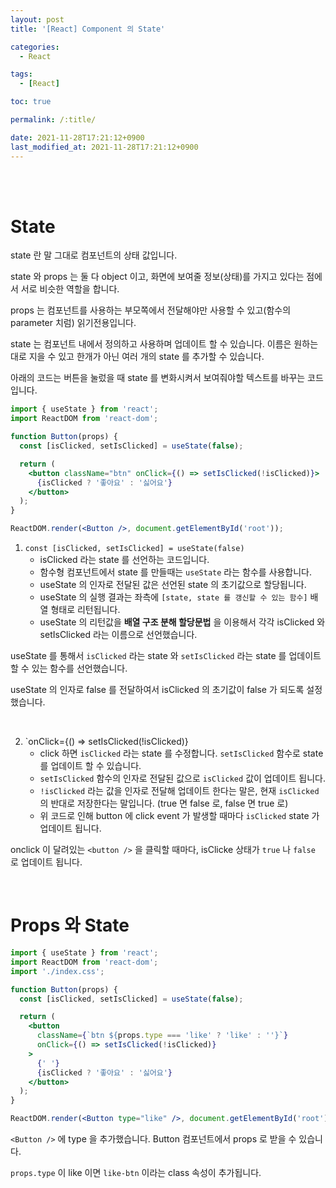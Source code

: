 ```yaml
---
layout: post
title: '[React] Component 의 State'

categories:
  - React

tags:
  - [React]

toc: true

permalink: /:title/

date: 2021-11-28T17:21:12+0900
last_modified_at: 2021-11-28T17:21:12+0900
---
```


<br>
<br>

# State

state 란 말 그대로 컴포넌트의 상태 값입니다.

state 와 props 는 둘 다 object 이고, 화면에 보여줄 정보(상태)를 가지고 있다는 점에서 서로 비슷한 역할을 합니다.

props 는 컴포넌트를 사용하는 부모쪽에서 전달해야만 사용할 수 있고(함수의 parameter 치럼) 읽기전용입니다.

state 는 컴포넌트 내에서 정의하고 사용하며 업데이트 할 수 있습니다. 이름은 원하는대로 지을 수 있고 한개가 아닌 여러 개의 state 를 추가할 수 있습니다.

아래의 코드는 버튼을 눌렀을 때 state 를 변화시켜서 보여줘야할 텍스트를 바꾸는 코드입니다.

```jsx
import { useState } from 'react';
import ReactDOM from 'react-dom';

function Button(props) {
  const [isClicked, setIsClicked] = useState(false);

  return (
    <button className="btn" onClick={() => setIsClicked(!isClicked)}>
      {isClicked ? '좋아요' : '싫어요'}
    </button>
  );
}

ReactDOM.render(<Button />, document.getElementById('root'));
```

1. `const [isClicked, setIsClicked] = useState(false)`
   - isClicked 라는 state 를 선언하는 코드입니다.
   - 함수형 컴포넌트에서 state 를 만들때는 `useState` 라는 함수를 사용합니다.
   - useState 의 인자로 전달된 값은 선언된 state 의 초기값으로 할당됩니다.
   - useState 의 실행 결과는 좌측에 `[state, state 를 갱신할 수 있는 함수]` 배열 형태로 리턴됩니다.
   - useState 의 리턴값을 **배열 구조 분해 할당문법** 을 이용해서 각각 isClicked 와 setIsClicked 라는 이름으로 선언했습니다.

useState 를 통해서 `isClicked` 라는 state 와 `setIsClicked` 라는 state 를 업데이트 할 수 있는 함수를 선언했습니다.

useState 의 인자로 false 를 전달하여서 isClicked 의 초기값이 false 가 되도록 설정했습니다.

<br>

2. `onClick={() => setIsClicked(!isClicked)}
   - click 하면 `isClicked` 라는 state 를 수정합니다. `setIsClicked` 함수로 state 를 업데이트 할 수 있습니다.
   - `setIsClicked` 함수의 인자로 전달된 값으로 `isClicked` 값이 업데이트 됩니다.
   - `!isClicked` 라는 값을 인자로 전달해 업데이트 한다는 말은, 현재 `isClicked` 의 반대로 저장한다는 말입니다. (true 면 false 로, false 면 true 로)
   - 위 코드로 인해 button 에 click event 가 발생할 때마다 `isClicked` state 가 업데이트 됩니다.

onclick 이 달려있는 `<button />` 을 클릭할 때마다, isClicke 상태가 `true` 나 `false` 로 업데이트 됩니다.

<br>

# Props 와 State

```jsx
import { useState } from 'react';
import ReactDOM from 'react-dom';
import './index.css';

function Button(props) {
  const [isClicked, setIsClicked] = useState(false);

  return (
    <button
      className={`btn ${props.type === 'like' ? 'like' : ''}`}
      onClick={() => setIsClicked(!isClicked)}
    >
      {' '}
      {isClicked ? '좋아요' : '싫어요'}
    </button>
  );
}

ReactDOM.render(<Button type="like" />, document.getElementById('root'));
```

`<Button />` 에 type 을 추가했습니다. Button 컴포넌트에서 props 로 받을 수 있습니다.

`props.type` 이 like 이면 `like-btn` 이라는 class 속성이 추가됩니다.
